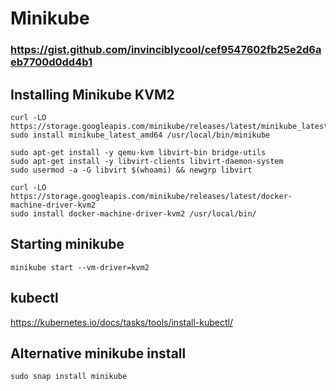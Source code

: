 # Minikube

### https://gist.github.com/invinciblycool/cef9547602fb25e2d6aeb7700d0dd4b1

## Installing Minikube KVM2

```
curl -LO https://storage.googleapis.com/minikube/releases/latest/minikube_latest_amd64.deb
sudo install minikube_latest_amd64 /usr/local/bin/minikube

sudo apt-get install -y qemu-kvm libvirt-bin bridge-utils
sudo apt-get install -y libvirt-clients libvirt-daemon-system
sudo usermod -a -G libvirt $(whoami) && newgrp libvirt

curl -LO https://storage.googleapis.com/minikube/releases/latest/docker-machine-driver-kvm2
sudo install docker-machine-driver-kvm2 /usr/local/bin/
```
## Starting minikube
```
minikube start --vm-driver=kvm2
```
## kubectl

https://kubernetes.io/docs/tasks/tools/install-kubectl/

## Alternative minikube install

```
sudo snap install minikube
```
